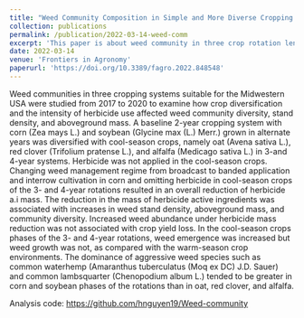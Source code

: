 ```yaml
---
title: "Weed Community Composition in Simple and More Diverse Cropping Systems"
collection: publications
permalink: /publication/2022-03-14-weed-comm
excerpt: 'This paper is about weed community in three crop rotation lengths.'
date: 2022-03-14
venue: 'Frontiers in Agronomy'
paperurl: 'https://doi.org/10.3389/fagro.2022.848548'
---
```

Weed communities in three cropping systems suitable for the Midwestern USA were studied from 2017 to 2020 to examine how crop diversification and the intensity of herbicide use affected weed community diversity, stand density, and aboveground mass. A baseline 2-year cropping system with corn (Zea mays L.) and soybean (Glycine max (L.) Merr.) grown in alternate years was diversified with cool-season crops, namely oat (Avena sativa L.), red clover (Trifolium pratense L.), and alfalfa (Medicago sativa L.) in 3-and 4-year systems. Herbicide was not applied in the cool-season crops. Changing weed management regime from broadcast to banded application and interrow cultivation in corn and omitting herbicide in cool-season crops of the 3- and 4-year rotations resulted in an overall reduction of herbicide a.i mass. The reduction in the mass of herbicide active ingredients was associated with increases in weed stand density, aboveground mass, and community diversity. Increased weed abundance under herbicide mass reduction was not associated with crop yield loss. In the cool-season crops phases of the 3- and 4-year rotations, weed emergence was increased but weed growth was not, as compared with the warm-season crop environments. The dominance of aggressive weed species such as common waterhemp (Amaranthus tuberculatus (Moq ex DC) J.D. Sauer) and common lambsquarter (Chenopodium album L.) tended to be greater in corn and soybean phases of the rotations than in oat, red clover, and alfalfa.

Analysis code: <https://github.com/hnguyen19/Weed-community>
